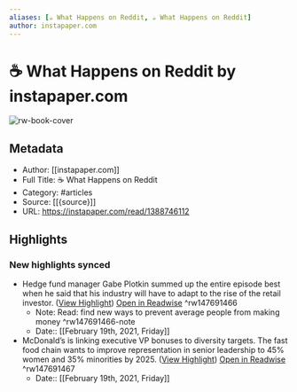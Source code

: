 ```yaml
---
aliases: [☕️ What Happens on Reddit, ☕️ What Happens on Reddit]
author: instapaper.com
---
```

# ☕️ What Happens on Reddit by instapaper.com

![rw-book-cover](https://readwise-assets.s3.amazonaws.com/static/images/article2.74d541386bbf.png)

## Metadata
- Author: [[instapaper.com]]
- Full Title: ☕️ What Happens on Reddit
- Category: #articles
- Source: [[{source}]]
- URL: https://instapaper.com/read/1388746112

## Highlights
### New highlights synced
- Hedge fund manager Gabe Plotkin summed up the entire episode best when he said that his industry will have to adapt to the rise of the retail investor. ([View Highlight](https://instapaper.com/read/1388746112/15564643)) [Open in Readwise](https://readwise.io/open/147691466) ^rw147691466
    - Note: Read: find new ways to prevent average people from making money ^rw147691466-note
    - Date:: [[February 19th, 2021, Friday]]
- McDonald’s is linking executive VP bonuses to diversity targets. The fast food chain wants to improve representation in senior leadership to 45% women and 35% minorities by 2025. ([View Highlight](https://instapaper.com/read/1388746112/15564673)) [Open in Readwise](https://readwise.io/open/147691467) ^rw147691467
    - Date:: [[February 19th, 2021, Friday]]

